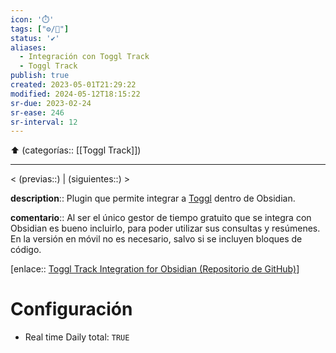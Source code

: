 ```yaml
---
icon: '⏱️'
tags: ["⚙️/🔌"]
status: '✔️'
aliases:
  - Integración con Toggl Track
  - Toggl Track
publish: true
created: 2023-05-01T21:29:22
modified: 2024-05-12T18:15:22
sr-due: 2023-02-24
sr-ease: 246
sr-interval: 12
---
```


⬆️ (categorías:: [[Toggl Track]])

---

< (previas::) | (siguientes::) >

**description**:: Plugin que permite integrar a [Toggl](https://track.toggl.com) dentro de Obsidian.

**comentario**:: Al ser el único gestor de tiempo gratuito que se integra con Obsidian es bueno incluirlo, para poder utilizar sus consultas y resúmenes. En la versión en móvil no es necesario, salvo si se incluyen bloques de código.

[enlace:: [Toggl Track Integration for Obsidian (Repositorio de GitHub)](https://github.com/mcndt/obsidian-toggl-integration)]

# Configuración

- Real time Daily total: `TRUE`
